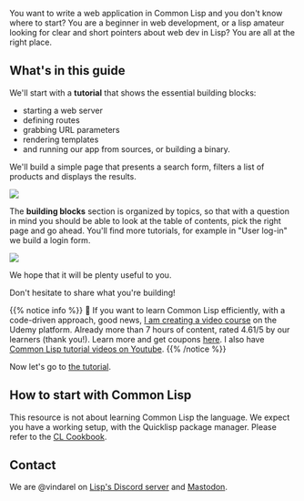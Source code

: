 

You want to write a web application in Common Lisp and you don't know
where to start? You are a beginner in web development, or a lisp
amateur looking for clear and short pointers about web dev in Lisp?
You are all at the right place.


## What's in this guide

We'll start with a **tutorial** that shows the essential building blocks:

- starting a web server
- defining routes
- grabbing URL parameters
- rendering templates
- and running our app from sources, or building a binary.

We'll build a simple page that presents a search form, filters a list of
products and displays the results.

![](/tutorial/web-app.png?lightbox=false&shadow=true)


The **building blocks** section is organized by topics, so that with a
question in mind you should be able to look at the table of contents,
pick the right page and go ahead. You'll find more tutorials, for
example in "User log-in" we build a login form.

![](/building-blocks/login.png)


We hope that it will be plenty useful to you.

Don't hesitate to share what you're building!

{{% notice info %}} 🎥 If you want to learn Common Lisp efficiently,
with a code-driven approach, good news, [I am creating a video
course](https://www.udemy.com/course/common-lisp-programming/?referralCode=2F3D698BBC4326F94358)
on the Udemy platform. Already more than 7 hours of content, rated
4.61/5 by our learners (thank you!). Learn more and get coupons
[here](https://github.com/vindarel/common-lisp-course-in-videos/). I
also have [Common Lisp tutorial videos on
Youtube](https://www.youtube.com/@vindarel).  {{% /notice %}}

Now let's go to [the tutorial](/tutorial/).

## How to start with Common Lisp

This resource is not about learning Common Lisp the language. We
expect you have a working setup, with the Quicklisp package
manager. Please refer to the [CL
Cookbook](https://lispcookbook.github.io/cl-cookbook/).


## Contact

We are @vindarel on [Lisp's Discord server](https://discord.gg/hhk46CE) and [Mastodon](https://framapiaf.org/@vindarel).
<!-- Our email: `(@ vindarel (dot mailz org))`. -->

<!-- I am an independent developer, using Common Lisp in production© since 2020 and I am sharing my experince on [https://lisp-journey.gitlab.io/](https://lisp-journey.gitlab.io/). -->


<!-- ## Keywords -->

<!-- We will learn: -->

<!-- - how to set up a project, with an .asd system definition and a package -->
<!-- - how to develop interactively, re-compiling our definitions as we go -->
<!-- - how to start a web project, using the Hunchentoot web server -->
<!--   - defining routes and using query parameters -->
<!--   - serving HTML and rendering templates -->
<!--     - we will mainly write plain HTML with the Djula templating engine -->
<!--     - but we'll also show how to write HTML in s-expressions with the Spinneret library -->
<!-- - how to debug a running web app -->
<!-- - how to connect to a database -->
<!-- - how to create a JSON web API -->
<!-- - how to serve JavaScript and static assets -->
<!--   - how to make AJAX calls to our Lisp backend -->
<!--     - with JavaScript -->
<!--     - with the HTMX library -->
<!--     - with Vue.js -->
<!--     - with an isomorphic Common Lisp web framework -->
<!-- - how to create users with a login page -->
<!-- - how to build and deploy a project -->
<!--   - with executables -->
<!--   - with SystemD -->
<!--   - how to configure Nginx -->


<!-- {{< youtube XFc513MJjos >}} -->


<!-- ## Why Common Lisp -->

<!-- For web development as for any other task, one can leverage Common -->
<!-- Lisp's advantages: -->

<!-- - the **unmatched REPL** that even helps to interact with a running web app on your remote server, -->
<!-- - the **exception handling system**, -->
<!-- - **performance**, -->
<!-- - easy deployment: ability to build **self-contained executables** containing all our static files, -->
<!-- - **stability**, -->
<!-- - **good threads story**, -->
<!-- - **strong** and incremental **typing**, -->
<!-- - etc. -->

<!-- All the development experience is very much interactive, allowing us -->
<!-- to write and test features right away. **There are no compile times** -->
<!-- during development, we only need to compile the app from scratch once in -->
<!-- a while, to check that our dependencies or the project layout are -->
<!-- correctly declared. -->

<!-- We can, for example, define a new route and try it right away, **we -->
<!-- don't wait for a local web server** to pick up the changes and -->
<!-- restart. In case of an error, the interactive debugger pops up (if we -->
<!-- want to), **no server will crash because of an undefined variable** -->
<!-- (looking at you, Python). We can edit a function and compile it with a -->
<!-- keyboard shortcut (the usual `C-c C-c` in Slime): we can compile our -->
<!-- code *one function at a time*. The **feedback is -->
<!-- immediate**. -->

<!-- We can **choose the degree of interactivity**: the web server -->
<!-- can catch exceptions and fire the interactive debugger, or print lisp -->
<!-- backtraces on the browser, or display a 404 error page and print logs -->
<!-- on standard output. The ability to build self-contained executables -->
<!-- eases deployment tremendously (compared to, for example, npm-based -->
<!-- apps), in that we just copy the executable to a server and run it. -->

<!-- But we can also run it as a "script" from sources. -->

<!-- In both cases, when we have deployed it, we can still **interact -->
<!-- with the running application**, allowing for **hot code reload**. We -->
<!-- can even install new dependencies while it is running, no process has -->
<!-- to restart.  Of course, if we prefer to be careful and we don't want to use live -->
<!-- reload capabilities, we might still enjoy this capability to reload, for example, -->
<!-- a user's configuration file. -->

<!-- So Common Lisp can be a good choice for web development too. The -->
<!-- ecosystem has lots of little or not so little libraries, including a -->
<!-- production-ready, battle proven web framework (Hunchentoot). -->

<!-- However, **we don't have a batteries-included web framework easily -->
<!-- usable by novice web developers** (yet…). But now you have this guide. -->

[hunchentoot]: https://edicl.github.io/hunchentoot
[clack]: https://github.com/fukamachi/clack
[caveman]: https://github.com/fukamachi/caveman
[radiance]: https://github.com/Shirakumo/radiance
[snooze]: https://github.com/joaotavora/snooze
[cl-rest-server]: https://github.com/mmontone/cl-rest-server
[weblocks]: https://github.com/40ants/reblocks
